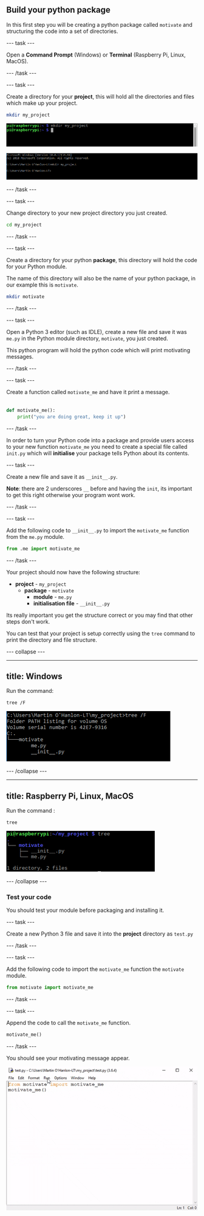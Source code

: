 ## Build your python package

In this first step you will be creating a python package called `motivate` and structuring the code into a set of directories.

--- task ---

Open a **Command Prompt** (Windows) or **Terminal** (Raspberry Pi, Linux, MacOS).

--- /task ---

--- task ---

Create a directory for your **project**, this will hold all the directories and files which make up your project.

```bash
mkdir my_project
```

![mkdir pi](images/mkdir_pi.PNG)

![mkdir window.PNG](images/mkdir_windows.PNG)

--- /task ---

--- task ---

Change directory to your new project directory you just created.

```bash
cd my_project
```

--- /task ---

--- task ---

Create a directory for your python **package**, this directory will hold the code for your Python module.

The name of this directory will also be the name of your python package, in our example this is `motivate`.

```bash
mkdir motivate
```

--- /task ---

--- task ---

Open a Python 3 editor (such as IDLE), create a new file and save it was `me.py` in the Python module directory, `motivate`, you just created.

This python program will hold the python code which will print motivating messages.

--- /task ---

--- task ---

Create a function called `motivate_me` and have it print a message.

```python

def motivate_me():
    print("you are doing great, keep it up")

```

--- /task ---

In order to turn your Python code into a package and provide users access to your new function `motivate_me` you need to create a special file called `init.py` which will **initialise** your package tells Python about its contents.

--- task ---

Create a new file and save it as `__init__.py`.

**Note**: there are 2 underscores `__` before and having the `init`, its important to get this right otherwise your program wont work.

--- /task ---

--- task ---

Add the following code to `__init__.py` to import the `motivate_me` function from the `me.py` module.

```python
from .me import motivate_me
```

--- /task ---

Your project should now have the following structure:

+ **project** - `my_project`
  + **package** - `motivate`
    + **module** - `me.py`
    + **initialisation file** - `__init__.py`

Its really important you get the structure correct or you may find that other steps don't work.

You can test that your project is setup correctly using the `tree` command to print the directory and file structure.

--- collapse ---

---
title: Windows
---

Run the command:

```bash
tree /F
```

![tree windows](images/tree_windows.PNG)

--- /collapse ---

---
title: Raspberry Pi, Linux, MacOS
---

Run the command :

```bash
tree
```

![tree pi](images/tree_pi.PNG)

--- /collapse ---

### Test your code

You should test your module before packaging and installing it.

--- task ---

Create a new Python 3 file and save it into the **project** directory as `test.py`

--- /task ---

--- task ---

Add the following code to import the `motivate_me` function the `motivate` module.

```python
from motivate import motivate_me
```

--- /task ---

--- task ---

Append the code to call the `motivate_me` function.

```python
motivate_me()
```

--- /task ---

You should see your motivating message appear.

![motivate me](images/motivate_me.gif)
